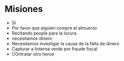 # Misiones
  
* Si
* Por favor que alguien compre el almuerzo
* Recltando people para la locura
* necesitamos dinero
* Necesitamos investigar la causa de la falta de dinero
* Capturar a linterna verde por fraude fiscal
* COntratar otro heroe 